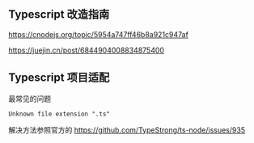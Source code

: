 ## Typescript 改造指南

https://cnodejs.org/topic/5954a747ff46b8a921c947af

https://juejin.cn/post/6844904008834875400

## Typescript 项目适配
最常见的问题
```
Unknown file extension ".ts"
```
解决方法参照官方的
https://github.com/TypeStrong/ts-node/issues/935



